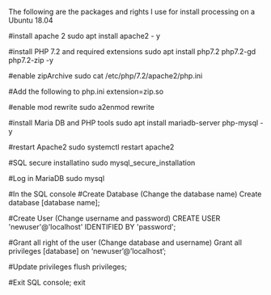 The following are the packages and rights I use for install processing on a Ubuntu 18.04

#install apache 2
sudo apt install apache2 - y

#install PHP 7.2 and required extensions 
sudo apt install php7.2 php7.2-gd php7.2-zip -y

#enable zipArchive 
sudo cat /etc/php/7.2/apache2/php.ini

#Add the following to php.ini 
extension=zip.so

#enable mod rewrite 
sudo a2enmod rewrite

#install Maria DB and PHP tools
sudo apt install mariadb-server php-mysql -y

#restart Apache2 
sudo systemctl restart apache2

#SQL secure installatino 
sudo mysql_secure_installation

#Log in MariaDB
sudo mysql

#In the SQL console
#Create Database (Change the database name)
Create database [database name];

#Create User (Change username and password)
CREATE USER 'newuser'@'localhost' IDENTIFIED BY 'password';

#Grant all right of the user (Change database and username)
Grant all privileges [database] on ‘newuser’@’localhost’;

#Update privileges 
flush privileges; 

#Exit SQL console; 
exit
